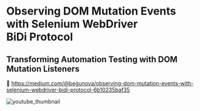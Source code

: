 # Observing DOM Mutation Events with Selenium WebDriver BiDi Protocol
## Transforming Automation Testing with DOM Mutation Listeners
🔗 https://medium.com/@begunova/observing-dom-mutation-events-with-selenium-webdriver-bidi-protocol-6b10235baf35

![youtube_thumbnail](https://github.com/user-attachments/assets/41499d7e-9c0e-4821-a29b-b653f1fda877)
